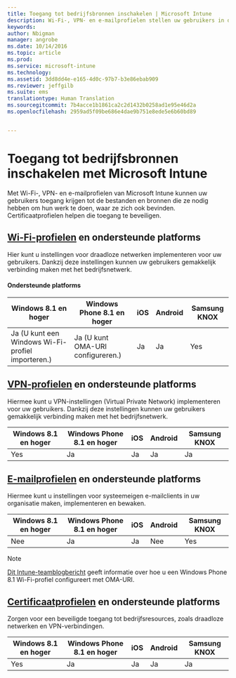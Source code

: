 ```yaml
---
title: Toegang tot bedrijfsbronnen inschakelen | Microsoft Intune
description: Wi-Fi-, VPN- en e-mailprofielen stellen uw gebruikers in de gelegenheid toegang te krijgen tot de bestanden en bronnen die ze nodig hebben.
keywords: 
author: Nbigman
manager: angrobe
ms.date: 10/14/2016
ms.topic: article
ms.prod: 
ms.service: microsoft-intune
ms.technology: 
ms.assetid: 3dd8dd4e-e165-4d0c-97b7-b3e86ebab909
ms.reviewer: jeffgilb
ms.suite: ems
translationtype: Human Translation
ms.sourcegitcommit: 7b4acce1b1861ca2c2d1432b0258ad1e95e46d2a
ms.openlocfilehash: 2959ad5f09be686e4dae9b751e8ede5e6b60bd89


---
```


# Toegang tot bedrijfsbronnen inschakelen met Microsoft Intune
Met Wi-Fi-, VPN- en e-mailprofielen van Microsoft Intune kunnen uw gebruikers toegang krijgen tot de bestanden en bronnen die ze nodig hebben om hun werk te doen, waar ze zich ook bevinden. Certificaatprofielen helpen die toegang te beveiligen.

## [Wi-Fi-profielen](wi-fi-connections-in-microsoft-intune.md) en ondersteunde platforms

Hier kunt u instellingen voor draadloze netwerken implementeren voor uw gebruikers. Dankzij deze instellingen kunnen uw gebruikers gemakkelijk verbinding maken met het bedrijfsnetwerk.
#### Ondersteunde platforms

|Windows 8.1 en hoger|Windows Phone 8.1 en hoger|iOS|Android|Samsung KNOX|
|---------------------|---------------------------|---|-------|------------|
|Ja (U kunt een Windows Wi-Fi-profiel importeren.)|Ja (U kunt OMA-URI configureren.) |Ja|Ja|Yes|

## [VPN-profielen](vpn-connections-in-microsoft-intune.md) en ondersteunde platforms
Hiermee kunt u VPN-instellingen (Virtual Private Network) implementeren voor uw gebruikers. Dankzij deze instellingen kunnen uw gebruikers gemakkelijk verbinding maken met het bedrijfsnetwerk.

|Windows 8.1 en hoger|Windows Phone 8.1 en hoger|iOS|Android|Samsung KNOX|
|---------------------|---------------------------|---|-------|------------|
|Yes|Ja|Ja|Ja|Ja|

## [E-mailprofielen](configure-access-to-corporate-email-using-email-profiles-with-microsoft-intune.md) en ondersteunde platforms
Hiermee kunt u instellingen voor systeemeigen e-mailclients in uw organisatie maken, implementeren en bewaken.

|Windows 8.1 en hoger|Windows Phone 8.1 en hoger|iOS|Android|Samsung KNOX|
|---------------------|---------------------------|---|-------|------------|
|Nee|Ja|Ja|Nee|Yes|
> [!NOTE]
> [Dit Intune-teamblogbericht](https://blogs.technet.microsoft.com/enterprisemobility/2015/02/19/using-oma-uri-to-create-custom-wi-fi-profiles-for-windows-phone-8-1/) geeft informatie over hoe u een Windows Phone 8.1 Wi-Fi-profiel configureert met OMA-URI.

## [Certificaatprofielen](secure-resource-access-with-certificate-profiles.md) en ondersteunde platforms
Zorgen voor een beveiligde toegang tot bedrijfsresources, zoals draadloze netwerken en VPN-verbindingen.

|Windows 8.1 en hoger|Windows Phone 8.1 en hoger|iOS|Android|Samsung KNOX|
|---------------------|---------------------------|---|-------|------------|
|Yes|Ja|Ja|Ja|Ja|



<!--HONumber=Oct16_HO2-->


